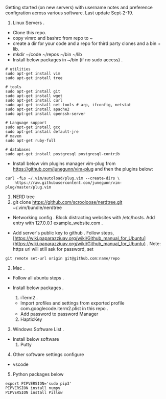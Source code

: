 
Getting started (on new servers) with username notes and preference configration across various software. Last update Sept-2-19.

1. Linux Servers . 
- Clone this repo.  
 - copy vimrc and bashrc from repo to ~   
- create a dir for your code and a repo for third party clones and a bin + lib. 
 - mkdir ~/code ~/repos ~/bin ~/lib
- Install below packages in ~/bin (if no sudo access) . 
```
# utilities
sudo apt-get install vim
sudo apt-get install tree

# tools
sudo apt-get install git
sudo apt-get install wget
sudo apt-get install curl
sudo apt-get install net-tools # arp, ifconfig, netstat
sudo apt-get install apache2
sudo apt-get install openssh-server

# Language support
sudo apt-get install gcc
sudo apt-get install default-jre
# maven
sudo apt-get ruby-full

# databases
sudo apt-get install postgresql postgresql-contrib
```

- Install below vim plugins manager vim-plug from https://github.com/junegunn/vim-plug and then the plugins below: 
```
curl -fLo ~/.vim/autoload/plug.vim --create-dirs \
    https://raw.githubusercontent.com/junegunn/vim-plug/master/plug.vim
```
 1. NERD tree
   1. git clone https://github.com/scrooloose/nerdtree.git ~/.vim/bundle/nerdtree 

- Networking config . 
Block distracting websites with /etc/hosts. Add entry with 127.0.0.1 example_website.com . 

- Add server's public key to github . 
 Follow steps, [https://wiki.paparazziuav.org/wiki/Github_manual_for_Ubuntu](https://wiki.paparazziuav.org/wiki/Github_manual_for_Ubuntu) . 
 Note: https url will still ask for password, set 
 ```
 git remote set-url origin git@github.com:name/repo
 ```


2. Mac . 
- Follow all ubuntu steps . 
- Install below packages . 
  1. iTerm2 . 
    - Import profiles and settings from exported profile com.googlecode.iterm2.plist in this repo . 
    - Add password to password Manager
    
  2. HapticKey

3. Windows Software List . 
- Install below software
  1. Putty

4. Other software settings configure
- vscode 

5. Python packages below
```
export PIPVERSION='sudo pip3'
PIPVERSION install numpy
PIPVERSION install Pillow
```
